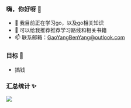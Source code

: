 ### 嗨，你好呀 👋
 - 🌱 我目前正在学习go，以及go相关知识
 - 🤔 可以给我推荐推荐学习路线和相关书籍
 - 📫 联系邮箱：GaoYangBenYang@outlook.com
### 目标 🥇
 - 搞钱
### 汇总统计 :sparkles:
  <img align="center" src="https://github-readme-stats.vercel.app/api?username=gaoyangbenyang&hide_title=true&theme=synthwave&locale=cn&count_private=true&include_all_commits=true&hide_border=true" />

